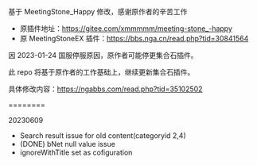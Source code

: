 基于 MeetingStone_Happy 修改，感谢原作者的辛苦工作

- 原插件地址：https://gitee.com/xmmmmm/meeting-stone_-happy
- 原 MeetingStoneEX 插件：https://bbs.nga.cn/read.php?tid=30841564

因 2023-01-24 国服停服原因，原作者可能停更集合石插件。

此 repo 将基于原作者的工作基础上，继续更新集合石插件。

具体修改内容：https://ngabbs.com/read.php?tid=35102502

========

20230609

- Search result issue for old content(categoryid 2,4)
- (DONE) bNet null value issue
- ignoreWithTitle set as cofiguration
